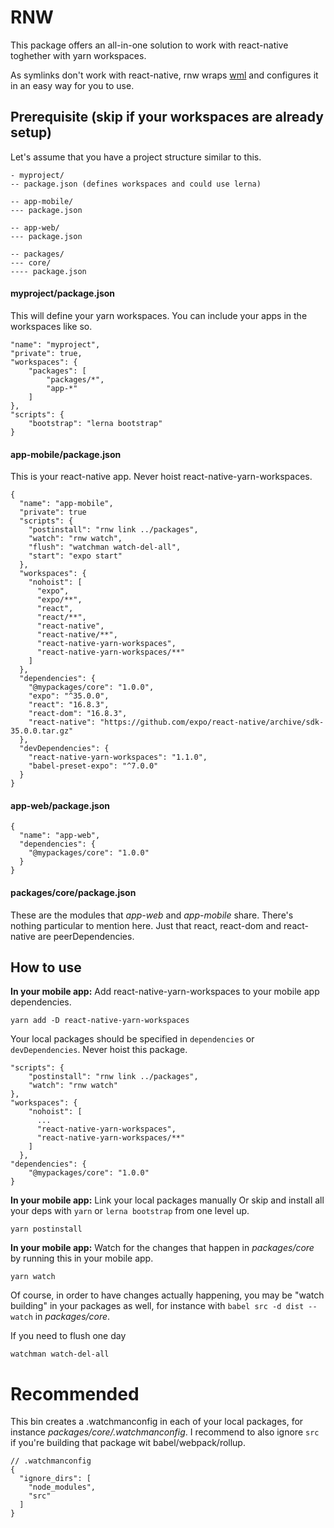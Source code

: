 # RNW

This package offers an all-in-one solution to work with react-native toghether with yarn workspaces.

As symlinks don't work with react-native, rnw wraps [wml](https://github.com/wix/wml) and configures it in an easy way for you to use.

## Prerequisite (skip if your workspaces are already setup)

Let's assume that you have a project structure similar to this.

```
- myproject/
-- package.json (defines workspaces and could use lerna)

-- app-mobile/
--- package.json

-- app-web/
--- package.json

-- packages/
--- core/
---- package.json

```

#### myproject/package.json

This will define your yarn workspaces. You can include your apps in the workspaces like so.

```
"name": "myproject",
"private": true,
"workspaces": {
    "packages": [
        "packages/*",
        "app-*"
    ]
},
"scripts": {
    "bootstrap": "lerna bootstrap"
}
```

#### app-mobile/package.json

This is your react-native app. Never hoist react-native-yarn-workspaces.

```
{
  "name": "app-mobile",
  "private": true
  "scripts": {
    "postinstall": "rnw link ../packages",
    "watch": "rnw watch",
    "flush": "watchman watch-del-all",
    "start": "expo start"
  },
  "workspaces": {
    "nohoist": [
      "expo",
      "expo/**",
      "react",
      "react/**",
      "react-native",
      "react-native/**",
      "react-native-yarn-workspaces",
      "react-native-yarn-workspaces/**"
    ]
  },
  "dependencies": {
    "@mypackages/core": "1.0.0",
    "expo": "^35.0.0",
    "react": "16.8.3",
    "react-dom": "16.8.3",
    "react-native": "https://github.com/expo/react-native/archive/sdk-35.0.0.tar.gz"
  },
  "devDependencies": {
    "react-native-yarn-workspaces": "1.1.0",
    "babel-preset-expo": "^7.0.0"
  }
}

```

#### app-web/package.json

```
{
  "name": "app-web",
  "dependencies": {
    "@mypackages/core": "1.0.0"
  }
}
```

#### packages/core/package.json

These are the modules that *app-web* and *app-mobile* share.
There's nothing particular to mention here. Just that react, react-dom and react-native are peerDependencies.


## How to use

**In your mobile app:** Add react-native-yarn-workspaces to your mobile app dependencies.

```
yarn add -D react-native-yarn-workspaces
```

Your local packages should be specified in `dependencies` or `devDependencies`.
Never hoist this package.

```
"scripts": {
    "postinstall": "rnw link ../packages",
    "watch": "rnw watch"
},
"workspaces": {
    "nohoist": [
      ...
      "react-native-yarn-workspaces",
      "react-native-yarn-workspaces/**"
    ]
  },
"dependencies": {
    "@mypackages/core": "1.0.0"
}
```


**In your mobile app:** Link your local packages manually
Or skip and install all your deps with `yarn` or `lerna bootstrap` from one level up.

```
yarn postinstall
```

**In your mobile app:** Watch for the changes that happen in *packages/core* by running this in your mobile app.

```
yarn watch
```

Of course, in order to have changes actually happening, you may be "watch building" in your packages as well, for instance with `babel src -d dist --watch` in *packages/core*.

If you need to flush one day

```
watchman watch-del-all
```

# Recommended

This bin creates a .watchmanconfig in each of your local packages, for instance *packages/core/.watchmanconfig*.
I recommend to also ignore `src` if you're building that package wit babel/webpack/rollup.

```
// .watchmanconfig
{
  "ignore_dirs": [
    "node_modules",
    "src"
  ]
}
```
